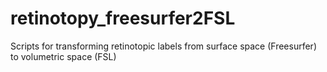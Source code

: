 # retinotopy_freesurfer2FSL
Scripts for transforming retinotopic labels from surface space (Freesurfer) to volumetric space (FSL)
